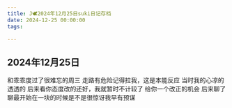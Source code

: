 ```yaml
---
title: J🕊️2024年12月25日suki日记存档
date: 2024-12-25 00:00:00
tags:

---
```


## 2024年12月25日

和乖乖度过了很难忘的周三
走路有危险记得拉我，这是本能反应
当时我的心凉的透透的
后来看你态度改的还好，我就暂时不计较了
给你一个改正的机会
后来聊了聊最开始在一块的时候是不是很惊讶我早有预谋
